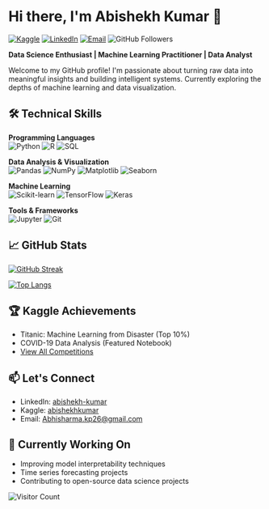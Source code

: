 # Hi there, I'm Abishekh Kumar 👋

[![Kaggle](https://img.shields.io/badge/Kaggle-Profile-blue?style=flat&logo=kaggle)](https://www.kaggle.com/abishekhkumar)
[![LinkedIn](https://img.shields.io/badge/LinkedIn-Profile-blue?style=flat&logo=linkedin)](https://www.linkedin.com/in/abishekh-kumar-42ba87190/)
[![Email](https://img.shields.io/badge/Email-Abhisharma.kp26@gmail.com-red?style=flat&logo=gmail)](mailto:Abhisharma.kp26@gmail.com)
![GitHub Followers](https://img.shields.io/github/followers/yourusername?label=Follow%20Me&style=social)

**Data Science Enthusiast | Machine Learning Practitioner | Data Analyst**

Welcome to my GitHub profile! I'm passionate about turning raw data into meaningful insights and building intelligent systems. Currently exploring the depths of machine learning and data visualization.

## 🛠️ Technical Skills

**Programming Languages**  
![Python](https://img.shields.io/badge/Python-3776AB?style=for-the-badge&logo=python&logoColor=white)
![R](https://img.shields.io/badge/R-276DC3?style=for-the-badge&logo=r&logoColor=white)
![SQL](https://img.shields.io/badge/SQL-4479A1?style=for-the-badge&logo=postgresql&logoColor=white)

**Data Analysis & Visualization**  
![Pandas](https://img.shields.io/badge/Pandas-150458?style=for-the-badge&logo=pandas)
![NumPy](https://img.shields.io/badge/NumPy-013243?style=for-the-badge&logo=numpy)
![Matplotlib](https://img.shields.io/badge/Matplotlib-11557C?style=for-the-badge)
![Seaborn](https://img.shields.io/badge/Seaborn-5599FF?style=for-the-badge)

**Machine Learning**  
![Scikit-learn](https://img.shields.io/badge/Scikit--learn-F7931E?style=for-the-badge&logo=scikit-learn)
![TensorFlow](https://img.shields.io/badge/TensorFlow-FF6F00?style=for-the-badge&logo=tensorflow)
![Keras](https://img.shields.io/badge/Keras-D00000?style=for-the-badge&logo=keras)

**Tools & Frameworks**  
![Jupyter](https://img.shields.io/badge/Jupyter-F37626?style=for-the-badge&logo=jupyter)
![Git](https://img.shields.io/badge/Git-F05032?style=for-the-badge&logo=git)

## 📈 GitHub Stats

[![GitHub Streak](https://streak-stats.demolab.com/?user=yourusername&theme=dark)](https://git.io/streak-stats)

[![Top Langs](https://github-readme-stats.vercel.app/api/top-langs/?username=yourusername&layout=compact&theme=vision-friendly-dark)](https://github.com/yourusername)

## 🏆 Kaggle Achievements
- Titanic: Machine Learning from Disaster (Top 10%)
- COVID-19 Data Analysis (Featured Notebook)
- [View All Competitions](https://www.kaggle.com/abishekhkumar/competitions)

## 📫 Let's Connect
- LinkedIn: [abishekh-kumar](https://www.linkedin.com/in/abishekh-kumar-42ba87190/)
- Kaggle: [abishekhkumar](https://www.kaggle.com/abishekhkumar)
- Email: [Abhisharma.kp26@gmail.com](mailto:Abhisharma.kp26@gmail.com)

## 🔭 Currently Working On
- Improving model interpretability techniques
- Time series forecasting projects
- Contributing to open-source data science projects

![Visitor Count](https://komarev.com/ghpvc/?username=yourusername&color=blue&label=Profile+Views)
